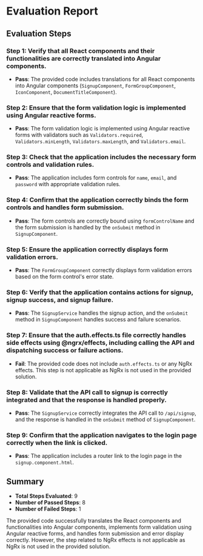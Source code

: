 # Evaluation Report

## Evaluation Steps

### Step 1: Verify that all React components and their functionalities are correctly translated into Angular components.
- **Pass**: The provided code includes translations for all React components into Angular components (`SignupComponent`, `FormGroupComponent`, `IconComponent`, `DocumentTitleComponent`).

### Step 2: Ensure that the form validation logic is implemented using Angular reactive forms.
- **Pass**: The form validation logic is implemented using Angular reactive forms with validators such as `Validators.required`, `Validators.minLength`, `Validators.maxLength`, and `Validators.email`.

### Step 3: Check that the application includes the necessary form controls and validation rules.
- **Pass**: The application includes form controls for `name`, `email`, and `password` with appropriate validation rules.

### Step 4: Confirm that the application correctly binds the form controls and handles form submission.
- **Pass**: The form controls are correctly bound using `formControlName` and the form submission is handled by the `onSubmit` method in `SignupComponent`.

### Step 5: Ensure the application correctly displays form validation errors.
- **Pass**: The `FormGroupComponent` correctly displays form validation errors based on the form control's error state.

### Step 6: Verify that the application contains actions for signup, signup success, and signup failure.
- **Pass**: The `SignupService` handles the signup action, and the `onSubmit` method in `SignupComponent` handles success and failure scenarios.

### Step 7: Ensure that the auth.effects.ts file correctly handles side effects using @ngrx/effects, including calling the API and dispatching success or failure actions.
- **Fail**: The provided code does not include `auth.effects.ts` or any NgRx effects. This step is not applicable as NgRx is not used in the provided solution.

### Step 8: Validate that the API call to signup is correctly integrated and that the response is handled properly.
- **Pass**: The `SignupService` correctly integrates the API call to `/api/signup`, and the response is handled in the `onSubmit` method of `SignupComponent`.

### Step 9: Confirm that the application navigates to the login page correctly when the link is clicked.
- **Pass**: The application includes a router link to the login page in the `signup.component.html`.

## Summary

- **Total Steps Evaluated**: 9
- **Number of Passed Steps**: 8
- **Number of Failed Steps**: 1

The provided code successfully translates the React components and functionalities into Angular components, implements form validation using Angular reactive forms, and handles form submission and error display correctly. However, the step related to NgRx effects is not applicable as NgRx is not used in the provided solution.